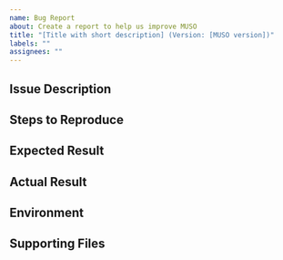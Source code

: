 ```yaml
---
name: Bug Report
about: Create a report to help us improve MUSO
title: "[Title with short description] (Version: [MUSO version])"
labels: ""
assignees: ""
---
```


<!-- Please search existing issues to avoid creating duplicates.-->

## Issue Description

<!--Provide a summary for your issue/bug.-->

## Steps to Reproduce

<!--List in detail the exact steps to reproduce the unexpected behavior of the software.-->

## Expected Result

<!--Explain in detail what behavior you expected to happen.-->

## Actual Result

<!--Explain in detail what behavior actually happened.-->

## Environment

<!--Please describe your environment setup (such as Ubuntu 18.04 with Boost 1.70).-->
<!-- If you are using a formal release, please use the version returned by './MUSO --version' as the verison number-->
<!-- If you are working off of develop, please add the git hash via 'git rev-parse HEAD'-->

## Supporting Files

<!--If you have supporting files such as a log, feel free to post a link here using Github Gist.-->
<!--Consider adding configuration files with private information removed via Github Gist. -->
